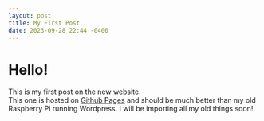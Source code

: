 ```yaml
---
layout: post
title: My First Post
date: 2023-09-28 22:44 -0400
---
```

# Hello!  

This is my first post on the new website.  
This one is hosted on [Github Pages](https://pages.github.com/) and should be much better than my old Raspberry Pi running Wordpress. I will be importing all my old things soon!
